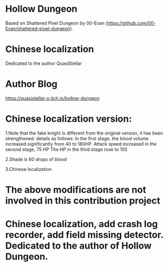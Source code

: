# Hollow Dungeon

Based on Shattered Pixel Dungeon by 00-Evan (https://github.com/00-Evan/shattered-pixel-dungeon).

# Chinese localization
Dedicated to the author QuasiStellar

# Author Blog
https://quasistellar-o.itch.io/hollow-dungeon

# Chinese localization version:

1.Note that the fake knight is 
different from the original version,
it has been strengthened:
details as follows:
In the first stage, 
the blood volume increased significantly from 40 to 180HP.
Attack speed increased in the second stage, 75 HP
The HP in the third stage rose to 105

2.Shade is 60 drops of blood

3.Chinese localization

# The above modifications are not involved in this contribution project

# Chinese localization, add crash log recorder, add field missing detector. Dedicated to the author of Hollow Dungeon.